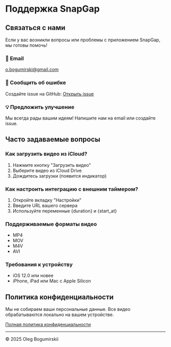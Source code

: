 # Поддержка SnapGap

## Связаться с нами

Если у вас возникли вопросы или проблемы с приложением SnapGap, мы готовы помочь!

### 📧 Email
o.bogumirski@gmail.com

### 🐛 Сообщить об ошибке
Создайте issue на GitHub: [Открыть issue](https://github.com/olegb/snapgap/issues)

### 💡 Предложить улучшение
Мы всегда рады вашим идеям! Напишите нам на email или создайте issue.

## Часто задаваемые вопросы

### Как загрузить видео из iCloud?
1. Нажмите кнопку "Загрузить видео"
2. Выберите видео из iCloud Drive
3. Дождитесь загрузки (появится индикатор)

### Как настроить интеграцию с внешним таймером?
1. Откройте вкладку "Настройки"
2. Введите URL вашего сервера
3. Используйте переменные {duration} и {start_at}

### Поддерживаемые форматы видео
- MP4
- MOV
- M4V
- AVI

### Требования к устройству
- iOS 12.0 или новее
- iPhone, iPad или Mac с Apple Silicon

## Политика конфиденциальности

Мы не собираем ваши персональные данные. Все видео обрабатываются локально на вашем устройстве.

[Полная политика конфиденциальности](https://github.com/olegb/snapgap/blob/main/PRIVACY.md)

---

© 2025 Oleg Bogumirskii